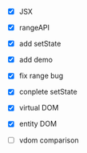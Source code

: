 - [x] JSX
- [x] rangeAPI
- [x] add setState
- [x] add demo
- [x] fix range bug
- [x] conplete setState
- [x] virtual DOM
- [x] entity DOM
- [ ] vdom comparison



